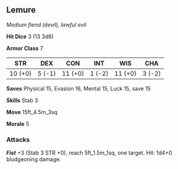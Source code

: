 ## Lemure

*Medium fiend (devil), lawful evil*

**Hit Dice** 3 (13 3d8)

**Armor Class** 7

| STR     | DEX     | CON     | INT     | WIS     | CHA     |
|---------|---------|---------|---------|---------|---------|
| 10 (+0) |  5 (-1) | 11 (+0) |  1 (-2) | 11 (+0) |  3 (-2) |

**Saves** Physical 15, Evasion 16, Mental 15, Luck 15, save 15

**Skills** Stab 3

**Move** 15ft\_4.5m\_3sq

**Morale** 5

### Attacks

***Fist*** +3 (Stab 3 STR +0), reach 5ft\_1.5m\_1sq, one target. Hit: 1d4+0 bludgeoning damage.

